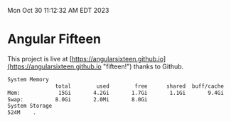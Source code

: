 Mon Oct 30 11:12:32 AM EDT 2023

# Angular Fifteen


This project is live at [https://angularsixteen.github.io](https://angularsixteen.github.io "fifteen!") thanks to Github.

```bash
System Memory
               total        used        free      shared  buff/cache   available
Mem:            15Gi       4.2Gi       1.7Gi       1.1Gi       9.4Gi       9.6Gi
Swap:          8.0Gi       2.0Mi       8.0Gi
System Storage
524M	.
```
